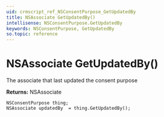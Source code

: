 ```yaml
---
uid: crmscript_ref_NSConsentPurpose_GetUpdatedBy
title: NSAssociate GetUpdatedBy()
intellisense: NSConsentPurpose.GetUpdatedBy
keywords: NSConsentPurpose, GetUpdatedBy
so.topic: reference
---
```


# NSAssociate GetUpdatedBy()

The associate that last updated the consent purpose

**Returns:** NSAssociate

```crmscript
NSConsentPurpose thing;
NSAssociate updatedBy  = thing.GetUpdatedBy();
```

